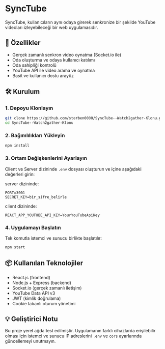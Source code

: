 # SyncTube

SyncTube, kullanıcıların aynı odaya girerek senkronize bir şekilde YouTube videoları izleyebileceği bir web uygulamasıdır.

## 🚀 Özellikler

- Gerçek zamanlı senkron video oynatma (Socket.io ile)
- Oda oluşturma ve odaya kullanıcı katılımı
- Oda sahipliği kontrolü
- YouTube API ile video arama ve oynatma
- Basit ve kullanıcı dostu arayüz

## 🛠️ Kurulum

### 1. Depoyu Klonlayın

```bash
git clone https://github.com/sterben0000/SyncTube--Watch2gather-Klonu.git
cd SyncTube--Watch2gather-Klonu
```

### 2. Bağımlılıkları Yükleyin

```bash
npm install
```

### 3. Ortam Değişkenlerini Ayarlayın

Client ve Server dizininde `.env` dosyası oluşturun ve içine aşağıdaki değerleri girin:

server dizininde:
```env
PORT=3001
SECRET_KEY=bir_sifre_belirle

```
client dizininde:
```
REACT_APP_YOUTUBE_API_KEY=YourYouTubeApiKey
```
### 4. Uygulamayı Başlatın

Tek komutla istemci ve sunucu birlikte başlatılır:

```bash
npm start
```

## 📦 Kullanılan Teknolojiler

- React.js (frontend)
- Node.js + Express (backend)
- Socket.io (gerçek zamanlı iletişim)
- YouTube Data API v3
- JWT (kimlik doğrulama)
- Cookie tabanlı oturum yönetimi

## 💡 Geliştirici Notu

Bu proje yerel ağda test edilmiştir. Uygulamanın farklı cihazlarda erişilebilir olması için istemci ve sunucu IP adreslerini `.env` ve `cors` ayarlarında güncellemeyi unutmayın.

